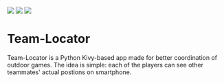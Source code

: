 ![](https://img.shields.io/badge/python-3.7-blue)
![](https://img.shields.io/badge/kivy-1.11.1-lightgrey)
![](https://img.shields.io/badge/platform-android-green)

# Team-Locator

Team-Locator is a Python Kivy-based app made for better coordination of outdoor games. The idea is simple: each of the players can see other teammates' actual postions on smartphone.
